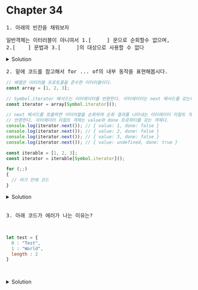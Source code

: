 # Chapter 34
<pre>1. 아래의 빈칸을 채워보자</pre>
<pre>일반객체는 이터러블이 아니여서 1.[     ] 문으로 순회할수 없으며,<br>2.[    ] 문법과 3.[     ]의 대상으로 사용할 수 없다</pre>

<details>
<summary>Solution</summary>
<strong>1.for...of<br>
2.스프레드<br>
3.배열 디스트럭처링(구조분해) 할당</strong>

<pre>※현재 객체 리터럴 내부에선 스프레드 문법의 사용을 허용한다!</pre>
</details>
<pre>2. 밑에 코드를 참고해서 for ... of의 내부 동작을 표현해봅시다.</pre>

```js
// 배열은 이터러블 프로토콜을 준수한 이터러블이다.
const array = [1, 2, 3];

// Symbol.iterator 메서드는 이터레이터를 반환한다. 이터레이터는 next 메서드를 갖는다.
const iterator = array[Symbol.iterator]();

// next 메서드를 호출하면 이터러블을 순회하며 순회 결과를 나타내는 이터레이터 리절트 객체를
// 반환한다. 이터레이터 리절트 객체는 value와 done 프로퍼티를 갖는 객체다.
console.log(iterator.next()); // { value: 1, done: false }
console.log(iterator.next()); // { value: 2, done: false }
console.log(iterator.next()); // { value: 3, done: false }
console.log(iterator.next()); // { value: undefined, done: true }
```

```js
const iterable = [1, 2, 3];
const iterator = iterable[Symbol.iterator]();

for (;;) 
{
  // 여기 안에 코드 
}
```

<details>
  <summary>Solution</summary>
  <pre>for ... of문은 내부적으로 이터레이터의 next 메소드를 호출하여 이터러블을 순회하며
반환한 이터레이터 result 객체의 value 프로퍼티를 for ... of문의 변수로 할당한다고 합니당.</pre>

  ```js
// 이터러블
  const iterable = [1, 2, 3];
  const iterator = iterable[Symbol.iterator]();

  for (;;) {
  // 이터레이터의 next 메서드를 호출하여 이터러블을 순회한다. 이때 next 메서드는 이터레이터 리절트 객체를 반환한다.
  const res = iterator.next();

  // next 메서드가 반환한 이터레이터 리절트 객체의 done 프로퍼티 값이 true이면 이터러블의 순회를 중단한다.
  if (res.done) break;

  // 이터레이터 리절트 객체의 value 프로퍼티 값을 item 변수에 할당한다.
  const item = res.value;
  console.log(item); // 1 2 3
  }
  ```
  
</details>  

<br>
<pre>3. 아래 코드가 에러가 나는 이유는?</pre>
<pre>

```js
let test = {
  0 : "Test",
  1 : "World",
  length : 2
}
```
</pre>

<details>
<summary>Solution</summary>
<strong>*Tip 인덱스와 length 프로퍼티가 있는 객체는 유사배열이라고 한다. </strong><br><br>
<strong>일반 객체이므로 Symbol.iterator가 아니므로 에러가난다.</strong><br> 위코드를 Array.from 을 이용한다면 사용할 수 있다.